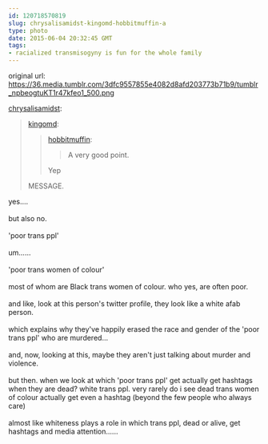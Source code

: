 ```yaml
---
id: 120718570819
slug: chrysalisamidst-kingomd-hobbitmuffin-a
type: photo
date: 2015-06-04 20:32:45 GMT
tags:
- racialized transmisogyny is fun for the whole family
---
```

original url: https://36.media.tumblr.com/3dfc9557855e4082d8afd203773b71b9/tumblr_npbeogtuKT1r47kfeo1_500.png

<p><a href="http://chrysalisamidst.tumblr.com/post/120712705348" class="tumblr_blog">chrysalisamidst</a>:</p>

<blockquote><p><a href="http://kingomd.tumblr.com/post/120698896044/hobbitmuffin-a-very-good-point-yep" class="tumblr_blog">kingomd</a>:</p>

<blockquote><p><a href="http://hobbitmuffin.tumblr.com/post/120520147055/a-very-good-point" class="tumblr_blog">hobbitmuffin</a>:</p>

<blockquote><p>A very good point.</p></blockquote>

<p>Yep</p></blockquote>

<p>MESSAGE.</p></blockquote>

<p>yes....<br/><br/>but also no. <br/><br/>'poor trans ppl'<br/><br/>um......<br/><br/>'poor trans women of colour'<br/><br/>most of whom are Black trans women of colour. who yes, are often poor.<br/><br/>and like, look at this person's twitter profile, they look like a white afab person.<br/><br/>which explains why they've happily erased the race and gender of the 'poor trans ppl' who are murdered...<br/><br/>and, now, looking at this, maybe they aren't just talking about murder and violence. <br/><br/>but then. when we look at which 'poor trans ppl' get actually get hashtags when they are dead? white trans ppl. very rarely do i see dead trans women of colour actually get even a hashtag (beyond the few people who always care)<br/><br/>almost like whiteness plays a role in which trans ppl, dead or alive, get hashtags and media attention......</p>